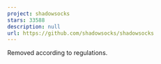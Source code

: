 ```yaml
---
project: shadowsocks
stars: 33588
description: null
url: https://github.com/shadowsocks/shadowsocks
---
```


Removed according to regulations.
